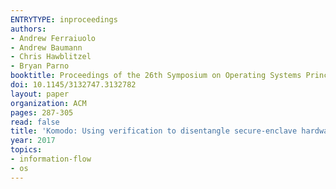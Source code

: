 ```yaml
---
ENTRYTYPE: inproceedings
authors:
- Andrew Ferraiuolo
- Andrew Baumann
- Chris Hawblitzel
- Bryan Parno
booktitle: Proceedings of the 26th Symposium on Operating Systems Principles
doi: 10.1145/3132747.3132782
layout: paper
organization: ACM
pages: 287-305
read: false
title: 'Komodo: Using verification to disentangle secure-enclave hardware from software'
year: 2017
topics:
- information-flow
- os
---
```

